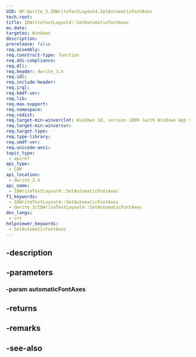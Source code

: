 ```yaml
---
UID: NF:dwrite_3.IDWriteTextLayout4.SetAutomaticFontAxes
tech.root: 
title: IDWriteTextLayout4::SetAutomaticFontAxes
ms.date: 
targetos: Windows
description: 
prerelease: false
req.assembly: 
req.construct-type: function
req.ddi-compliance: 
req.dll: 
req.header: dwrite_3.h
req.idl: 
req.include-header: 
req.irql: 
req.kmdf-ver: 
req.lib: 
req.max-support: 
req.namespace: 
req.redist: 
req.target-min-winverclnt: Windows 10, version 1809 (with Windows App SDK 0.5 or later)
req.target-min-winversvr: 
req.target-type: 
req.type-library: 
req.umdf-ver: 
req.unicode-ansi: 
topic_type:
 - apiref
api_type:
 - COM
api_location:
 - dwrite_3.h
api_name:
 - IDWriteTextLayout4::SetAutomaticFontAxes
f1_keywords:
 - IDWriteTextLayout4::SetAutomaticFontAxes
 - dwrite_3/IDWriteTextLayout4::SetAutomaticFontAxes
dev_langs:
 - c++
helpviewer_keywords:
 - SetAutomaticFontAxes
---
```


## -description

## -parameters

### -param automaticFontAxes

## -returns

## -remarks

## -see-also

